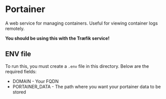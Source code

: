 # Portainer

A web service for managing containers. Useful for viewing container logs remotely.

**You should be using this with the Træfik service!** 

## ENV file

To run this, you must create a `.env` file in this directory. Below are the required fields:

- DOMAIN - Your FQDN
- PORTAINER_DATA - The path where you want your portainer data to be stored
